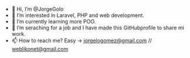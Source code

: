 - 👋 Hi, I’m @JorgeGolo
- 👀 I’m interested in Laravel, PHP and web development.
- 🌱 I’m currently learning more POO.
- 💞️ I’m seraching for a job and I have made this GitHubprofile to share mi work.
- 📫 How to reach me? Easy -> jorgelogomez@gmail.com // weblikonet@gmail.com

<!---
JorgeGolo/JorgeGolo is a ✨ special ✨ repository because its `README.md` (this file) appears on your GitHub profile.
You can click the Preview link to take a look at your changes.
--->
